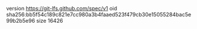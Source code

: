 version https://git-lfs.github.com/spec/v1
oid sha256:bb5f54c189c821e7cc980a3b4faaed523f479cb30e15055284bac5e99b2b5e96
size 16426
